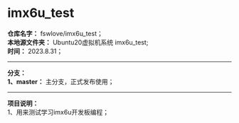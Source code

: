 # imx6u_test  

**仓库名字：** fswlove/imx6u_test；  
**本地源文件夹：** Ubuntu20虚拟机系统 imx6u_test;  
**时间：** 2023.8.31；  

***
**分支：**  
**1、master：** 主分支，正式发布使用；  

***
**项目说明：**  
1、用来测试学习imx6u开发板编程；  
